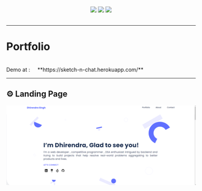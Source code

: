 <div align="center">
  <br/>
  <img src="https://img.shields.io/static/v1?label=Type&message=Portfolio&color=violet&style=for-the-badge"/>
  <img src="https://img.shields.io/static/v1?label=version&message=1.0.0&color=orange&style=for-the-badge"/>
  <img src="https://img.shields.io/static/v1?label=status&message=working&color=success&style=for-the-badge"/>

</div>
<br>
<hr>
<h1> Portfolio</h1>

<br>
Demo at  : &nbsp; &nbsp; **https://sketch-n-chat.herokuapp.com/**
</br>

<hr>

## ⚙ Landing Page

![step2](images/home.png)
